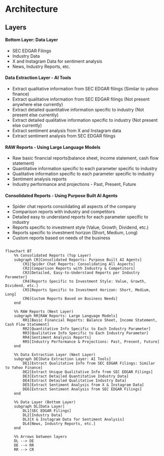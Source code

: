 # Architecture

## Layers
#### Bottom Layer: **Data Layer**
- SEC EDGAR Filings
- Industry Data
- X and Instagram Data for sentiment analysis
- News, Industry Reports, etc. 

#### Data Extraction Layer - AI Tools
- Extract qualitative information from SEC EDGAR filings (Similar to yahoo finance)
- Extract qualitative information from SEC EDGAR filings (Not present anywhere else currently)
- Extract detailed quantitative information specific to industry (Not present else currently)
- Extract detailed qualitative information specific to industry (Not present else currently)
- Extract sentiment analysis from X and Instagram data
- Extract sentiment analysis from SEC EDGAR filings

#### RAW Reports  - Using Large Language Models
- Raw basic financial reports(balance sheet, income statement, cash flow statement)
- Quantitative information specific to each parameter specific to industry
- Qualitative information specific to each parameter specific to industry
- Sentiment analysis reports
- Industry performance and projections - Past, Present, Future

#### Consolidated Reports - Using Purpose Built AI Agents
- Spider chat reports consolidating all aspects of the company
- Comparison reports with industry and competitors
- Detailed easy to understand reports for each parameter specific to industry
- Reports specific to investment style (Value, Growth, Dividend, etc.)
- Reports specific to investment horizon (Short, Medium, Long)
- Custom reports based on needs of the business

```mermaid

flowchart BT
    %% Consolidated Reports (Top Layer)
    subgraph CR[Consolidated Reports: Purpose Built AI Agents]
        CR1[Spider Chat Reports: Consolidating All Aspects]
        CR2[Comparison Reports with Industry & Competitors]
        CR3[Detailed, Easy-to-Understand Reports per Industry Parameter]
        CR4[Reports Specific to Investment Style: Value, Growth, Dividend, etc.]
        CR5[Reports Specific to Investment Horizon: Short, Medium, Long]
        CR6[Custom Reports Based on Business Needs]
    end

    %% RAW Reports (Next Layer)
    subgraph RR[RAW Reports: Large Language Models]
        RR1[Basic Financial Reports: Balance Sheet, Income Statement, Cash Flow Statement]
        RR2[Quantitative Info Specific to Each Industry Parameter]
        RR3[Qualitative Info Specific to Each Industry Parameter]
        RR4[Sentiment Analysis Reports]
        RR5[Industry Performance & Projections: Past, Present, Future]
    end

    %% Data Extraction Layer (Next Layer)
    subgraph DE[Data Extraction Layer: AI Tools]
        DE1[Extract Qualitative Info from SEC EDGAR Filings: Similar to Yahoo Finance]
        DE2[Extract Unique Qualitative Info from SEC EDGAR Filings]
        DE3[Extract Detailed Quantitative Industry Data]
        DE4[Extract Detailed Qualitative Industry Data]
        DE5[Extract Sentiment Analysis from X & Instagram Data]
        DE6[Extract Sentiment Analysis from SEC EDGAR Filings]
    end

    %% Data Layer (Bottom Layer)
    subgraph DL[Data Layer]
        DL1[SEC EDGAR Filings]
        DL2[Industry Data]
        DL3[X & Instagram Data for Sentiment Analysis]
        DL4[News, Industry Reports, etc.]
    end

    %% Arrows between layers
    DL --> DE
    DE --> RR
    RR --> CR

```

